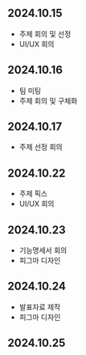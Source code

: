 ## 2024.10.15 
* 주제 회의 및 선정
* UI/UX 회의
## 2024.10.16
* 팀 미팅
* 주제 회의 및 구체화
## 2024.10.17
* 주제 선정 회의
## 2024.10.22
* 주제 픽스
* UI/UX 회의
## 2024.10.23
* 기능명세서 회의
* 피그마 디자인
## 2024.10.24
* 발표자료 제작
* 피그마 디자인
## 2024.10.25
* 피그마 디자인
